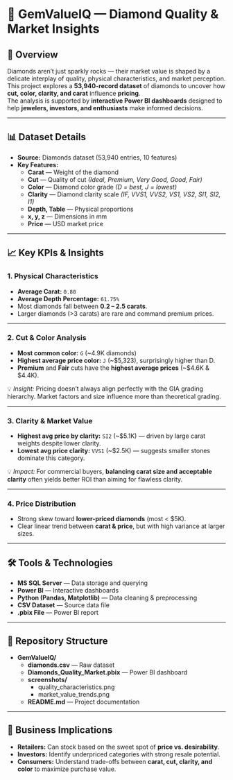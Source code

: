 # 💎 GemValueIQ — Diamond Quality & Market Insights

## 📌 Overview
Diamonds aren’t just sparkly rocks — their market value is shaped by a delicate interplay of quality, physical characteristics, and market perception.  
This project explores a **53,940-record dataset** of diamonds to uncover how **cut, color, clarity, and carat** influence **pricing**.  
The analysis is supported by **interactive Power BI dashboards** designed to help **jewelers, investors, and enthusiasts** make informed decisions.

---

## 📊 Dataset Details
- **Source:** Diamonds dataset (53,940 entries, 10 features)  
- **Key Features:**
  - **Carat** — Weight of the diamond
  - **Cut** — Quality of cut *(Ideal, Premium, Very Good, Good, Fair)*
  - **Color** — Diamond color grade *(D = best, J = lowest)*
  - **Clarity** — Diamond clarity scale *(IF, VVS1, VVS2, VS1, VS2, SI1, SI2, I1)*
  - **Depth, Table** — Physical proportions
  - **x, y, z** — Dimensions in mm
  - **Price** — USD market price

---

## 📈 Key KPIs & Insights

### **1. Physical Characteristics**
- **Average Carat:** `0.80`
- **Average Depth Percentage:** `61.75%`
- Most diamonds fall between **0.2 – 2.5 carats**.
- Larger diamonds (>3 carats) are rare and command premium prices.

---

### **2. Cut & Color Analysis**
- **Most common color:** `G` (~4.9K diamonds)
- **Highest average price color:** `J` (~$5,323), surprisingly higher than D.
- **Premium** and **Fair** cuts have the **highest average prices** (~$4.6K & $4.4K).

💡 *Insight:* Pricing doesn’t always align perfectly with the GIA grading hierarchy. Market factors and size influence more than theoretical grading.

---

### **3. Clarity & Market Value**
- **Highest avg price by clarity:** `SI2` (~$5.1K) — driven by large carat weights despite lower clarity.
- **Lowest avg price clarity:** `VVS1` (~$2.5K) — suggests smaller stones dominate this category.

💡 *Impact:* For commercial buyers, **balancing carat size and acceptable clarity** often yields better ROI than aiming for flawless clarity.

---

### **4. Price Distribution**
- Strong skew toward **lower-priced diamonds** (most < $5K).
- Clear linear trend between **carat & price**, but with high variance at larger sizes.

---

## 🛠 Tools & Technologies
- **MS SQL Server** — Data storage and querying
- **Power BI** — Interactive dashboards
- **Python (Pandas, Matplotlib)** — Data cleaning & preprocessing
- **CSV Dataset** — Source data file
- **.pbix File** — Power BI report

---

## 📂 Repository Structure
- **GemValueIQ/**
  - **diamonds.csv** — Raw dataset
  - **Diamonds_Quality_Market.pbix** — Power BI dashboard
  - **screenshots/**
    - quality_characteristics.png
    - market_value_trends.png
  - **README.md** — Project documentation



---
## 📌 Business Implications
- **Retailers:** Can stock based on the sweet spot of **price vs. desirability**.
- **Investors:** Identify underpriced categories with strong resale potential.
- **Consumers:** Understand trade-offs between **carat, cut, clarity, and color** to maximize purchase value.
